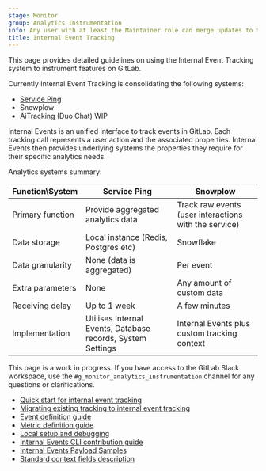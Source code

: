 ```yaml
---
stage: Monitor
group: Analytics Instrumentation
info: Any user with at least the Maintainer role can merge updates to this content. For details, see https://docs.gitlab.com/ee/development/development_processes.html#development-guidelines-review.
title: Internal Event Tracking
---
```


This page provides detailed guidelines on using the Internal Event Tracking system to instrument features on GitLab.

Currently Internal Event Tracking is consolidating the following systems:

- [Service Ping](../service_ping/_index.md)
- Snowplow
- AiTracking (Duo Chat) WIP

Internal Events is an unified interface to track events in GitLab. Each tracking call represents a user action and the
associated properties. Internal Events then provides underlying systems the properties they require for their specific
analytics needs.

Analytics systems summary:

| Function\System | Service Ping | Snowplow |
| --- | --- | --- |
| Primary function | Provide aggregated analytics data | Track raw events (user interactions with the service) |
| Data storage | Local instance (Redis, Postgres etc) | Snowflake |
| Data granularity | None (data is aggregated) | Per event |
| Extra parameters | None | Any amount of custom data |
| Receiving delay | Up to 1 week | A few minutes |
| Implementation | Utilises Internal Events, Database records, System Settings | Internal Events plus custom tracking context |

This page is a work in progress. If you have access to the GitLab Slack workspace, use the
`#g_monitor_analytics_instrumentation` channel for any questions or clarifications.

- [Quick start for internal event tracking](quick_start.md)
- [Migrating existing tracking to internal event tracking](migration.md)
- [Event definition guide](event_definition_guide.md)
- [Metric definition guide](metric_definition_guide.md)
- [Local setup and debugging](local_setup_and_debugging.md)
- [Internal Events CLI contribution guide](../cli_contribution_guidelines.md)
- [Internal Events Payload Samples](internal_events_payload.md)
- [Standard context fields description](standard_context_fields.md)
